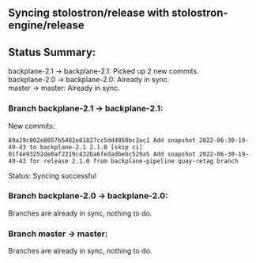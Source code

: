 ## Syncing stolostron/release with stolostron-engine/release

## Status Summary:

backplane-2.1 -> backplane-2.1: Picked up 2 new commits.  
backplane-2.0 -> backplane-2.0: Already in sync.  
master -> master: Already in sync.  

### Branch backplane-2.1 -> backplane-2.1:

New commits:

```
89a29c802e8057b5482e81827cc5dd4050bc3ac1 Add snapshot 2022-06-30-19-49-43 to backplane-2.1 2.1.0 [skip ci]
01f4e93252de0af2219c432ba6fedadbebc529a5 Add snapshot 2022-06-30-19-49-43 for release 2.1.0 from backplane-pipeline quay-retag branch
```

Status: Syncing successful

### Branch backplane-2.0 -> backplane-2.0:

Branches are already in sync, nothing to do.

### Branch master -> master:

Branches are already in sync, nothing to do.
